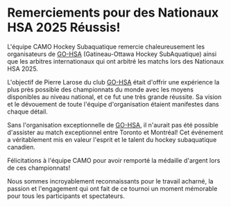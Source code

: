 # Remerciements pour des Nationaux HSA 2025 Réussis!

L'équipe CAMO Hockey Subaquatique remercie chaleureusement les organisateurs de [GO-HSA](http://go-hsa.ca) (Gatineau-Ottawa Hockey SubAquatique) ainsi que les arbitres internationaux qui ont arbitré les matchs lors des Nationaux HSA 2025.

L'objectif de Pierre Larose du club [GO-HSA](http://go-hsa.ca) était d'offrir une expérience la plus près possible des championnats du monde avec les moyens disponibles au niveau national, et ce fut une très grande réussite. Sa vision et le dévouement de toute l'équipe d'organisation étaient manifestes dans chaque détail.

Sans l'organisation exceptionnelle de [GO-HSA](http://go-hsa.ca), il n'aurait pas été possible d'assister au match exceptionnel entre Toronto et Montréal! Cet événement a véritablement mis en valeur l'esprit et le talent du hockey subaquatique canadien.

Félicitations à l'équipe CAMO pour avoir remporté la médaille d'argent lors de ces championnats!

Nous sommes incroyablement reconnaissants pour le travail acharné, la passion et l'engagement qui ont fait de ce tournoi un moment mémorable pour tous les participants et spectateurs.
